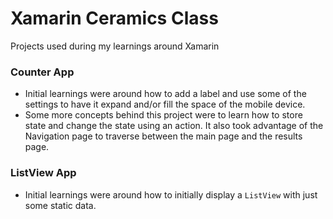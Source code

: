 # Xamarin Ceramics Class
Projects used during my learnings around Xamarin

### Counter App
* Initial learnings were around how to add a label and use some of the settings to have it expand and/or fill the space of the mobile device.
* Some more concepts behind this project were to learn how to store state and change the state using an action.  It also took advantage of the Navigation page to traverse between the main page and the results page.


### ListView App
* Initial learnings were around how to initially display a `ListView` with just some static data.